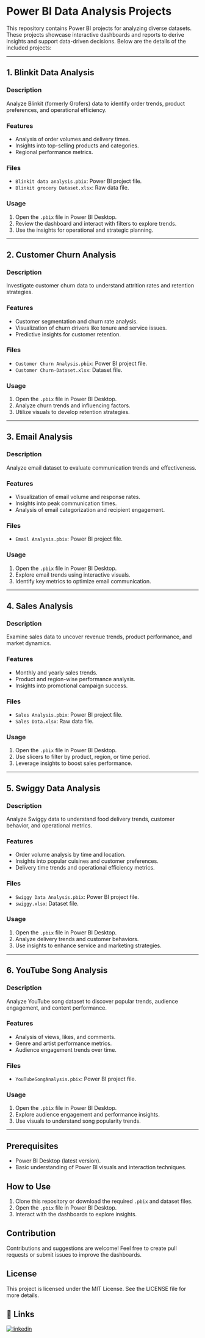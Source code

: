 # Power BI Data Analysis Projects

This repository contains Power BI projects for analyzing diverse datasets. These projects showcase interactive dashboards and reports to derive insights and support data-driven decisions. Below are the details of the included projects:

---

## 1. Blinkit Data Analysis

### Description
Analyze Blinkit (formerly Grofers) data to identify order trends, product preferences, and operational efficiency.

### Features
- Analysis of order volumes and delivery times.
- Insights into top-selling products and categories.
- Regional performance metrics.

### Files
- `Blinkit data analysis.pbix`: Power BI project file.
- `Blinkit grocery Dataset.xlsx`: Raw data file.

### Usage
1. Open the `.pbix` file in Power BI Desktop.
2. Review the dashboard and interact with filters to explore trends.
3. Use the insights for operational and strategic planning.

---

## 2. Customer Churn Analysis

### Description
Investigate customer churn data to understand attrition rates and retention strategies.

### Features
- Customer segmentation and churn rate analysis.
- Visualization of churn drivers like tenure and service issues.
- Predictive insights for customer retention.

### Files
- `Customer Churn Analysis.pbix`: Power BI project file.
- `Customer Churn-Dataset.xlsx`: Dataset file.

### Usage
1. Open the `.pbix` file in Power BI Desktop.
2. Analyze churn trends and influencing factors.
3. Utilize visuals to develop retention strategies.

---

## 3. Email Analysis

### Description
Analyze email dataset to evaluate communication trends and effectiveness.

### Features
- Visualization of email volume and response rates.
- Insights into peak communication times.
- Analysis of email categorization and recipient engagement.

### Files
- `Email Analysis.pbix`: Power BI project file.

### Usage
1. Open the `.pbix` file in Power BI Desktop.
2. Explore email trends using interactive visuals.
3. Identify key metrics to optimize email communication.

---

## 4. Sales Analysis

### Description
Examine sales data to uncover revenue trends, product performance, and market dynamics.

### Features
- Monthly and yearly sales trends.
- Product and region-wise performance analysis.
- Insights into promotional campaign success.

### Files
- `Sales Analysis.pbix`: Power BI project file.
- `Sales Data.xlsx`: Raw data file.

### Usage
1. Open the `.pbix` file in Power BI Desktop.
2. Use slicers to filter by product, region, or time period.
3. Leverage insights to boost sales performance.

---

## 5. Swiggy Data Analysis

### Description
Analyze Swiggy data to understand food delivery trends, customer behavior, and operational metrics.

### Features
- Order volume analysis by time and location.
- Insights into popular cuisines and customer preferences.
- Delivery time trends and operational efficiency metrics.

### Files
- `Swiggy Data Analysis.pbix`: Power BI project file.
- `swiggy.xlsx`: Dataset file.

### Usage
1. Open the `.pbix` file in Power BI Desktop.
2. Analyze delivery trends and customer behaviors.
3. Use insights to enhance service and marketing strategies.

---

## 6. YouTube Song Analysis

### Description
Analyze YouTube song dataset to discover popular trends, audience engagement, and content performance.

### Features
- Analysis of views, likes, and comments.
- Genre and artist performance metrics.
- Audience engagement trends over time.

### Files
- `YouTubeSongAnalysis.pbix`: Power BI project file.
### Usage
1. Open the `.pbix` file in Power BI Desktop.
2. Explore audience engagement and performance insights.
3. Use visuals to understand song popularity trends.

---

## Prerequisites
- Power BI Desktop (latest version).
- Basic understanding of Power BI visuals and interaction techniques.

## How to Use
1. Clone this repository or download the required `.pbix` and dataset files.
2. Open the `.pbix` file in Power BI Desktop.
3. Interact with the dashboards to explore insights.

## Contribution
Contributions and suggestions are welcome! Feel free to create pull requests or submit issues to improve the dashboards.

## License
This project is licensed under the MIT License. See the LICENSE file for more details.





## 🔗 Links
[![linkedin](https://img.shields.io/badge/linkedin-0A66C2?style=for-the-badge&logo=linkedin&logoColor=white)](https://www.linkedin.com/in/vsaravanan2025/)



